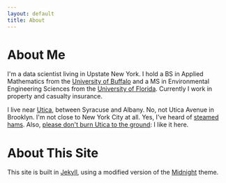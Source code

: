 ```yaml
---
layout: default
title: About
---
```

# About Me
I'm a data scientist living in Upstate New York. I hold a BS in Applied Mathematics from the [University of Buffalo](http://www.buffalo.edu/) and a MS in Environmental Engineering Sciences from the [University of Florida](http://www.ufl.edu). Currently I work in property and casualty insurance.

I live near [Utica](https://en.wikipedia.org/wiki/Utica,_New_York), between Syracuse and Albany. No, not Utica Avenue in Brooklyn. I'm not close to New York City at all. Yes, I've heard of [steamed hams](https://knowyourmeme.com/memes/steamed-hams). Also, [please don't burn Utica to the ground](https://www.youtube.com/watch?v=QKuMfrz_G7w): I like it here.

# About This Site
This site is built in [Jekyll](https://jekyllrb.com/), using a modified version of the [Midnight](https://github.com/pages-themes/midnight) theme.
